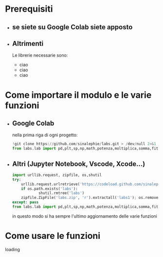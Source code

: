 # Prerequisiti 
* ## se siete su Google Colab siete apposto
* ## Altrimenti
	Le librerie necessarie sono:
	
	* ciao
	* ciao
	* ciao
# Come importare il modulo e le varie funzioni
* ## **Google Colab**
  
	nella prima riga di ogni progetto:
    ```python
    !git clone https://github.com/sinalephie/labs.git > /dev/null 2>&1
  from labs.lab import pd,plt,sp,np,math,potenza,moltiplica,somma,fit,excel,mediapesata,compatibilità,stampa,suona,std,chi2retta,media,pearson,stdmedia,massimirelativi,minimirelativi,chi2,curve_fit,posterioriretta,importa,guida,ufloat,correlated_values,guarda,stile

    ```

* ## **Altri (Jupyter Notebook, Vscode, Xcode...)**

    ```python
	import urllib.request, zipfile, os,shutil
    try: 
    	urllib.request.urlretrieve('https://codeload.github.com/sinalephie/labs/zip/refs/heads/main', 'labs.zip'); 
    	if os.path.exists('labs'): 
        		shutil.rmtree('labs')
    	zipfile.ZipFile('labs.zip', 'r').extractall('labs1'); os.remove('labs.zip'); shutil.move('labs1/labs-main', 'labs'); shutil.rmtree('labs1')
    except: pass
  from labs.lab import pd,plt,sp,np,math,potenza,moltiplica,somma,fit,excel,mediapesata,compatibilità,stampa,suona,std,chi2retta,media,pearson,stdmedia,massimirelativi,minimirelativi,chi2,curve_fit,posterioriretta,importa,guida,ufloat,correlated_values,guarda,stile

    ```
  in questo modo si ha sempre l'ultimo aggiornamento delle varie funzioni



# Come usare le funzioni
loading
